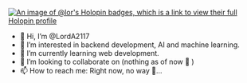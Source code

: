 [![An image of @lor's Holopin badges, which is a link to view their full Holopin profile](https://holopin.me/lor)](https://holopin.io/@lor)
- 👋 Hi, I’m @LordA2117
- 👀 I’m interested in backend development, AI and machine learning.
- 🌱 I’m currently learning web development.
- 💞️ I’m looking to collaborate on (nothing as of now 🥲 )
- 📫 How to reach me: Right now, no way 🥲...

<!---
LordA2117/LordA2117 is a ✨ special ✨ repository because its `README.md` (this file) appears on your GitHub profile.
You can click the Preview link to take a look at your changes.
--->


